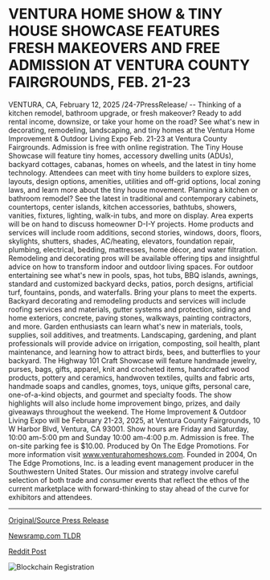 # VENTURA HOME SHOW & TINY HOUSE SHOWCASE FEATURES FRESH MAKEOVERS AND FREE ADMISSION AT VENTURA COUNTY FAIRGROUNDS, FEB. 21-23

VENTURA, CA, February 12, 2025 /24-7PressRelease/ -- Thinking of a kitchen remodel, bathroom upgrade, or fresh makeover? Ready to add rental income, downsize, or take your home on the road? See what's new in decorating, remodeling, landscaping, and tiny homes at the Ventura Home Improvement & Outdoor Living Expo Feb. 21-23 at Ventura County Fairgrounds. Admission is free with online registration.   The Tiny House Showcase will feature tiny homes, accessory dwelling units (ADUs), backyard cottages, cabanas, homes on wheels, and the latest in tiny home technology. Attendees can meet with tiny home builders to explore sizes, layouts, design options, amenities, utilities and off-grid options, local zoning laws, and learn more about the tiny house movement.  Planning a kitchen or bathroom remodel? See the latest in traditional and contemporary cabinets, countertops, center islands, kitchen accessories, bathtubs, showers, vanities, fixtures, lighting, walk-in tubs, and more on display. Area experts will be on hand to discuss homeowner D-I-Y projects.  Home products and services  will include room additions, second stories, windows, doors, floors, skylights, shutters, shades, AC/heating, elevators, foundation repair, plumbing, electrical, bedding, mattresses, home décor, and water filtration. Remodeling and decorating pros will be available offering tips and insightful advice on how to transform indoor and outdoor living spaces.  For outdoor entertaining see what's new in pools, spas, hot tubs, BBQ islands, awnings, standard and customized backyard decks, patios, porch designs, artificial turf, fountains, ponds, and waterfalls. Bring your plans to meet the experts.  Backyard decorating and remodeling products and services will include roofing services and materials, gutter systems and protection, siding and home exteriors, concrete, paving stones, walkways, painting contractors, and more.  Garden enthusiasts can learn what's new in materials, tools, supplies, soil additives, and treatments. Landscaping, gardening, and plant professionals will provide advice on irrigation, composting, soil health, plant maintenance, and learning how to attract birds, bees, and butterflies to your backyard.  The Highway 101 Craft Showcase will feature handmade jewelry, purses, bags, gifts, apparel, knit and crocheted items, handcrafted wood products, pottery and ceramics, handwoven textiles, quilts and fabric arts, handmade soaps and candles, gnomes, toys, unique gifts, personal care, one-of-a-kind objects, and gourmet and specialty foods.   The show highlights will also include home improvement bingo, prizes, and daily giveaways throughout the weekend.  The Home Improvement & Outdoor Living Expo will be February 21-23, 2025, at Ventura County Fairgrounds, 10 W Harbor Blvd, Ventura, CA 93001. Show hours are Friday and Saturday, 10:00 am-5:00 pm and Sunday 10:00 am-4:00 p.m. Admission is free. The on-site parking fee is $10.00. Produced by On The Edge Promotions. For more information visit www.venturahomeshows.com.  Founded in 2004, On The Edge Promotions, Inc. is a leading event management producer in the Southwestern United States. Our mission and strategy involve careful selection of both trade and consumer events that reflect the ethos of the current marketplace with forward-thinking to stay ahead of the curve for exhibitors and attendees. 

---

[Original/Source Press Release](https://www.24-7pressrelease.com/press-release/519638/ventura-home-show-tiny-house-showcase-features-fresh-makeovers-and-free-admission-at-ventura-county-fairgrounds-feb-21-23)
                    

[Newsramp.com TLDR](https://newsramp.com/curated-news/explore-the-latest-in-home-improvement-and-outdoor-living-at-the-ventura-expo/1b285b0fb5635ee197e111b58542d99d) 

 



[Reddit Post](https://www.reddit.com/r/newsramp/comments/1inm86g/explore_the_latest_in_home_improvement_and/) 



![Blockchain Registration](https://cdn.newsramp.app/24-7PressRelease/qrcode/252/12/meanUOBU.webp)